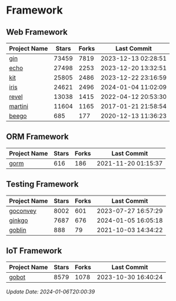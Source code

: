 # Framework

## Web Framework
| Project Name | Stars | Forks | Last Commit |
| ------------ | ----- | ----- | ----------- |
| [gin](https://github.com/gin-gonic/gin) | 73459 | 7819 | 2023-12-13 02:28:51 |
| [echo](https://github.com/labstack/echo) | 27498 | 2253 | 2023-12-20 13:32:51 |
| [kit](https://github.com/go-kit/kit) | 25805 | 2486 | 2023-12-22 23:16:59 |
| [iris](https://github.com/kataras/iris) | 24621 | 2496 | 2024-01-04 11:02:09 |
| [revel](https://github.com/revel/revel) | 13038 | 1415 | 2022-04-12 20:53:30 |
| [martini](https://github.com/go-martini/martini) | 11604 | 1165 | 2017-01-21 21:58:54 |
| [beego](https://github.com/astaxie/beego) | 685 | 177 | 2020-12-13 11:36:23 |

## ORM Framework
| Project Name | Stars | Forks | Last Commit |
| ------------ | ----- | ----- | ----------- |
| [gorm](https://github.com/jinzhu/gorm) | 616 | 186 | 2021-11-20 01:15:37 |

## Testing Framework
| Project Name | Stars | Forks | Last Commit |
| ------------ | ----- | ----- | ----------- |
| [goconvey](https://github.com/smartystreets/goconvey) | 8002 | 601 | 2023-07-27 16:57:29 |
| [ginkgo](https://github.com/onsi/ginkgo) | 7687 | 676 | 2024-01-05 16:05:18 |
| [goblin](https://github.com/franela/goblin) | 888 | 79 | 2021-10-03 14:34:22 |

## IoT Framework
| Project Name | Stars | Forks | Last Commit |
| ------------ | ----- | ----- | ----------- |
| [gobot](https://github.com/hybridgroup/gobot) | 8579 | 1078 | 2023-10-30 16:40:24 |

*Update Date: 2024-01-06T20:00:39*
